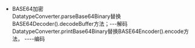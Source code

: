 * BASE64加密  
  DatatypeConverter.parseBase64Binary替换BASE64Decoder().decodeBuffer方法；---解码  
  DatatypeConverter.printBase64Binary替换BASE64Encoder().encode方法， ----编码
